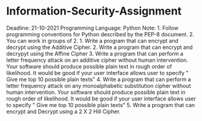 # Information-Security-Assignment
Deadline: 21-10-2021 Programming Language: Python  Note: 1. Follow programming conventions for Python described by the PEP-8 document.            2. You can work in groups of 2.  1. Write a program that can encrypt  and decrypt using the Additive Cipher. 2. Write a program that can encrypt and decrypyt using the Affine Cipher  3. Write a program that can perform a letter frequency attack on an additive cipher without human intervention. Your software should produce possible plain text in rough order of likelihood. It would be good if your user interface allows user to specify " Give me top 10 possible plain texts" 4. Write a program that can perform a letter frequency attack on any monoalphabetic substitution cipher without human intervention. Your software should produce possible plain text in rough order of likelihood. It would be good if your user interface allows user to specify " Give me top 10 possible plain texts" 5. Write a program that can encrypt and Decrypt using a 2 X 2 Hill Cipher.
